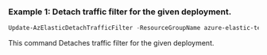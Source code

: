 ### Example 1: Detach traffic filter for the given deployment.
```powershell
Update-AzElasticDetachTrafficFilter -ResourceGroupName azure-elastic-test -MonitorName elastic-pwsh02
```

This command Detaches traffic filter for the given deployment.